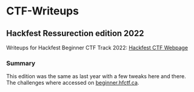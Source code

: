 # CTF-Writeups

## Hackfest Ressurection edition 2022

Writeups for Hackfest Beginner CTF Track 2022: [Hackfest CTF Webpage](https://hfctf.ca/)

### Summary

This edition was the same as last year with a few tweaks here and there.  The challenges where accessed on [beginner.hfctf.ca](https://beginner.hfctf.ca/).